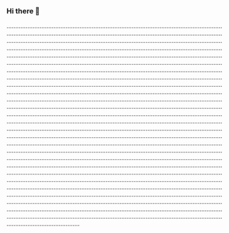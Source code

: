 ### Hi there 👋

..............................................................................................................................................................................................................................................................................................................................................................................................................................................................................................................................................................................................................................................................................................................................................................................................................................................................................................................................................................................................................................................................................................................................................................................................................................................................................................................................................................................................................................................................................................................................................................................................................................................................................................................................................................................................................................................................................................................................................................................................................................................................................................................................................................................................................................................................................................................................................................................................................................................................................................................................................................................................................................................................................................................................................................................................................................................................................................................................................................................................................................................................................................................................................................................................................................................................................................................................................................................................................................................................................................................................